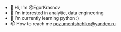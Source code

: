 - 👋 Hi, I’m @EgorKrasnov
- 👀 I’m interested in analytic, data engineering
- 🌱 I’m currently learning python :)
- 📫 How to reach me pozumentshchiko@yandex.ru
<!---
EgorKrasnov/EgorKrasnov is a ✨ special ✨ repository because its `README.md` (this file) appears on your GitHub profile.
You can click the Preview link to take a look at your changes.
--->
